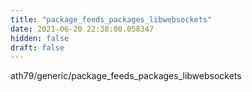 ```yaml
---
title: "package_feeds_packages_libwebsockets"
date: 2021-06-20 22:38:00.058347
hidden: false
draft: false
---
```


ath79/generic/package_feeds_packages_libwebsockets

